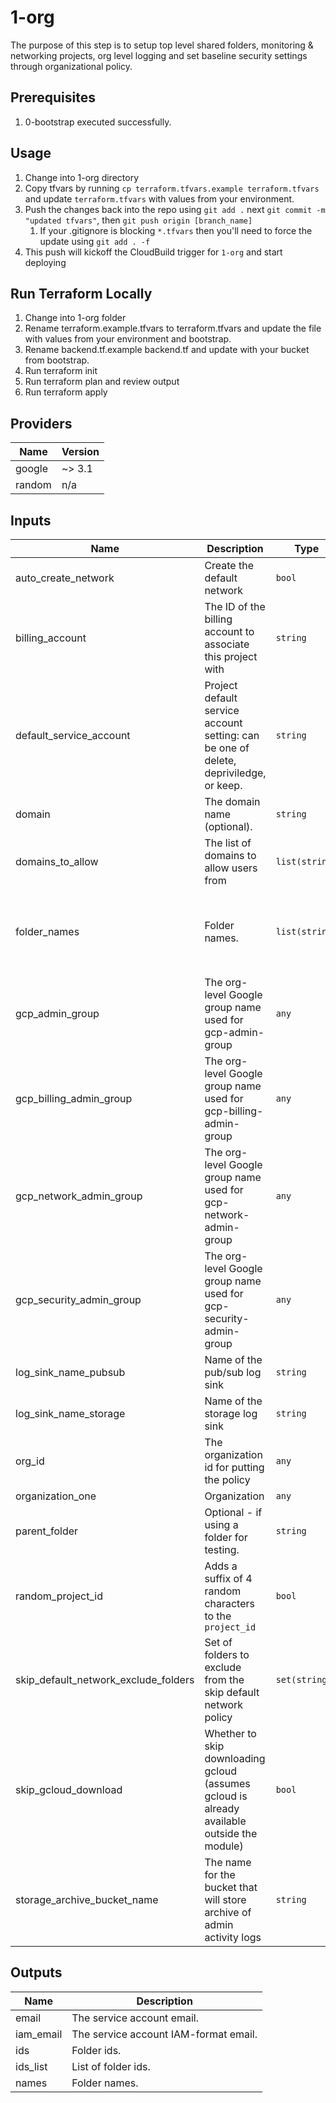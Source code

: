 # 1-org

The purpose of this step is to setup top level shared folders, monitoring & networking projects, org level logging and set baseline security settings through organizational policy.

## Prerequisites

1. 0-bootstrap executed successfully.

## Usage

1. Change into 1-org directory
1. Copy tfvars by running `cp terraform.tfvars.example terraform.tfvars` and update `terraform.tfvars` with values from your environment.
1. Push the changes back into the repo using `git add .` next `git commit -m "updated tfvars"`, then `git push origin [branch_name]`
    1. If your .gitignore is blocking `*.tfvars` then you'll need to force the update using `git add . -f`
1. This push will kickoff the CloudBuild trigger for `1-org` and start deploying

## Run Terraform Locally

1. Change into 1-org folder
1. Rename terraform.example.tfvars to terraform.tfvars and update the file with values from your environment and bootstrap.
1. Rename backend.tf.example backend.tf and update with your bucket from bootstrap.
1. Run terraform init
1. Run terraform plan and review output
1. Run terraform apply

## Providers

| Name | Version |
|------|---------|
| google | ~> 3.1 |
| random | n/a |

## Inputs

| Name | Description | Type | Default | Required |
|------|-------------|------|---------|:-----:|
| auto\_create\_network | Create the default network | `bool` | `false` | no |
| billing\_account | The ID of the billing account to associate this project with | `string` | n/a | yes |
| default\_service\_account | Project default service account setting: can be one of delete, depriviledge, or keep. | `string` | `"keep"` | no |
| domain | The domain name (optional). | `string` | `""` | no |
| domains\_to\_allow | The list of domains to allow users from | `list(string)` | <pre>[<br>  "prorelativity.com"<br>]</pre> | no |
| folder\_names | Folder names. | `list(string)` | <pre>[<br>  "Sensitive",<br>  "Learn",<br>  "ITS",<br>  "For-Researchers"<br>]</pre> | no |
| gcp\_admin\_group | The org-level Google group name used for gcp-admin-group | `any` | n/a | yes |
| gcp\_billing\_admin\_group | The org-level Google group name used for gcp-billing-admin-group | `any` | n/a | yes |
| gcp\_network\_admin\_group | The org-level Google group name used for gcp-network-admin-group | `any` | n/a | yes |
| gcp\_security\_admin\_group | The org-level Google group name used for gcp-security-admin-group | `any` | n/a | yes |
| log\_sink\_name\_pubsub | Name of the pub/sub log sink | `string` | `"pubsub_org"` | no |
| log\_sink\_name\_storage | Name of the storage log sink | `string` | `"storage_org_sink"` | no |
| org\_id | The organization id for putting the policy | `any` | n/a | yes |
| organization\_one | Organization | `any` | n/a | yes |
| parent\_folder | Optional - if using a folder for testing. | `string` | `""` | no |
| random\_project\_id | Adds a suffix of 4 random characters to the `project_id` | `bool` | `true` | no |
| skip\_default\_network\_exclude\_folders | Set of folders to exclude from the skip default network policy | `set(string)` | `[]` | no |
| skip\_gcloud\_download | Whether to skip downloading gcloud (assumes gcloud is already available outside the module) | `bool` | `true` | no |
| storage\_archive\_bucket\_name | The name for the bucket that will store archive of admin activity logs | `string` | `"archive_active_logs"` | no |

## Outputs

| Name | Description |
|------|-------------|
| email | The service account email. |
| iam\_email | The service account IAM-format email. |
| ids | Folder ids. |
| ids\_list | List of folder ids. |
| names | Folder names. |